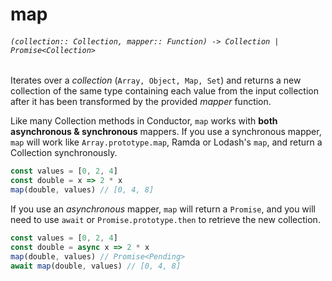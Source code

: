 # map

###### `(collection:: Collection, mapper:: Function) -> Collection | Promise<Collection>`

Iterates over a *collection* (`Array, Object, Map, Set`) and returns a new collection of the same type containing each value from the input collection after it has been transformed by the provided *mapper* function.

Like many Collection methods in Conductor, `map` works with **both asynchronous & synchronous** mappers. If you use a synchronous mapper, `map` will work like `Array.prototype.map`, Ramda or Lodash's `map`, and return a Collection synchronously.
```js
const values = [0, 2, 4]
const double = x => 2 * x
map(double, values) // [0, 4, 8]
```
If you use an *asynchronous* mapper, `map` will return a `Promise`, and you will need to use `await` or `Promise.prototype.then` to retrieve the new collection.

```js
const values = [0, 2, 4]
const double = async x => 2 * x
map(double, values) // Promise<Pending>
await map(double, values) // [0, 4, 8]
```
